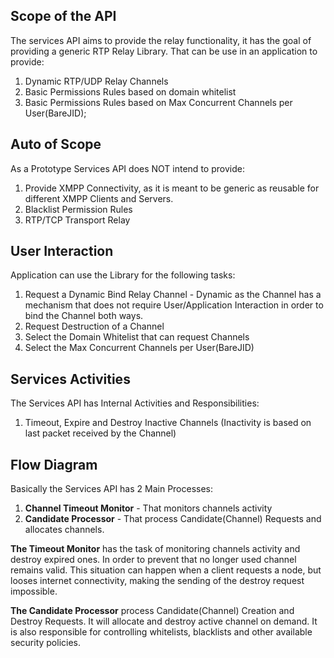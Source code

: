 ## Scope of the API ##

The services API aims to provide the relay functionality, it has the goal of providing a generic RTP Relay Library.
That can be use in an application to provide:

  1. Dynamic RTP/UDP Relay Channels
  1. Basic Permissions Rules based on domain whitelist
  1. Basic Permissions Rules based on Max Concurrent Channels per User(BareJID);

## Auto of Scope ##

As a Prototype Services API does NOT intend to provide:
  1. Provide XMPP Connectivity, as it is meant to be generic as reusable for different XMPP Clients and Servers.
  1. Blacklist Permission Rules
  1. RTP/TCP Transport Relay

## User Interaction ##

Application can use the Library for the following tasks:
  1. Request a Dynamic Bind Relay Channel - Dynamic as the Channel has a mechanism that does not require User/Application Interaction in order to bind the Channel both ways.
  1. Request Destruction of a Channel
  1. Select the Domain Whitelist that can request Channels
  1. Select the Max Concurrent Channels per User(BareJID)

## Services Activities ##

The Services API has Internal Activities and Responsibilities:
  1. Timeout, Expire and Destroy Inactive Channels (Inactivity is based on last packet received by the Channel)

## Flow Diagram ##

Basically the Services API has 2 Main Processes:
  1. **Channel Timeout Monitor** - That monitors channels activity
  1. **Candidate Processor** - That process Candidate(Channel) Requests and allocates channels.

**The Timeout Monitor** has the task of monitoring channels activity and destroy expired ones. In order to prevent that no longer used channel remains valid. This situation can happen when a client requests a node, but looses internet connectivity, making the sending of the destroy request impossible.

**The Candidate Processor** process Candidate(Channel) Creation and Destroy Requests. It will allocate and destroy active channel on demand. It is also responsible for controlling whitelists, blacklists and other available security policies.